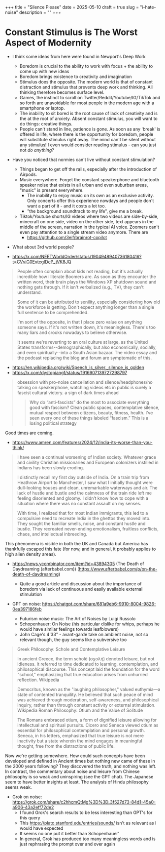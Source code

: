 +++
title = "Silence Please"
date = 2025-05-10
draft = true
slug = "i-hate-noise"
description = ""
+++

# Constant Stimulus is The Worst Aspect of Modernity

- I think some ideas from here were found in Newport's Deep Work
  - Boredom is crucial to the ability to work with focus + the ability to come up with new ideas
  - Boredom brings existence to creativity and imagination
  - Stimulus does the opposite. The modern world is that of constant distraction and stimulus that prevents deep work and thinking. All thinking therefore becomes surface level.
  - Games, the instinct to scroll on Twitter/Reddit/Youtube/IG/TikTok and so forth are unavoidable for most people in the modern age with a smartphone or laptop.
  - The inability to sit bored is the root cause of lack of creativity and is the at the root of anxiety. Absent constant stimulus, you will want to do things: creative things.
  - People can't stand in line, patience is gone. As soon as any 'break' is offered in life, where there is the opportunity for boredom, people will substitute stimulus right away. The mind can't be silent without any stimulus! I even would consider reading stimulus - can you just not *do anything*?
- Have you noticed that normies can't live without constant stimulation?
  - Things began to get off the rails, especially after the introduction of Airpods.
  - Music everywhere. Forget the constant speakerphone and bluetooth speaker noise that exists in all urban and even suburban areas, "music" is present everywhere.
    - The inability to enjoy music on its own as an exclusive activity. Only concerts offer this experience nowdays and people don't want a part of it - and it costs a lot too.
    - "the background soundtrack to my life", give me a break.
  - Tiktok/Youtube shorts/IG videos where two videos are side-by-side, minecraft on one side, video on the other side, text appears in the middle of the screen, narration in the typical AI voice. Zoomers can't even pay attention to a single stream video anymore. There are
    - https://github.com/3eif/brainrot-copilot
- What about 3rd world people?

- https://x.com/NEETWorldOrder/status/1904948940736180416?t=CVviG0EvtcgIDeP_jVK8JQ

> People often complain about kids not reading, but it's actually incredible how illiterate Boomers are. As soon as they encounter the written word, their brain plays the Windows XP shutdown sound and nothing gets through. If it isn't verbalized (e.g., TV), they can't understand.
>
> Some of it can be attributed to senility, especially considering how old the workforce is getting. Don't expect anything longer than a single full sentence to be comprehended.
>
> I'm sort of the opposite, in that I place zero value on anything someone says. If it's not written down, it's meaningless. There's too many liars and crooks nowadays to believe otherwise.
>
> It seems we're reverting to an oral culture at large, as the United States transforms--demographically, but also economically, socially, and even spiritually--into a South Asian bazaar. The video essay and the podcast replacing the blog and forum are symptomatic of this.

- https://en.wikipedia.org/wiki/Speech_is_silver,_silence_is_golden
- https://x.com/dystopiangf/status/1916907139727298797

> obsession with pro-noise cancellation and silence/headphones/no talking on speakerphone, watching videos etc in public is surely a fascist cultural victory. a sign of dark times ahead
>
> > Why do “anti-fascists” do the most to associate everything good with fascism? Clean public spaces, contemplative silence, mutual respect between citizens, beauty, fitness, health. I’ve seen every one of these things labeled “fascism.” This is a losing political strategy

Good times are coming.

- https://www.amren.com/features/2024/12/india-its-worse-than-you-think/

> I have seen a continual worsening of Indian society. Whatever grace and civility Christian missionaries and European colonizers instilled in Indians has been slowly eroding.
>
> I distinctly recall my first day outside of India. On a train trip from Heathrow Airport to Manchester, I saw what I initially thought were dull-looking houses and clean, unremarkable waterways and air. The lack of hustle and bustle and the calmness of the train ride left me feeling disoriented and gloomy. I didn’t know how to cope with a situation where there was no constant assault on my senses.
>
> With time, I realized that for most Indian immigrants, this led to a compulsive need to recreate India in the ghettos they moved into. They sought the familiar smells, noise, and constant hustle and bustle. They recreated never-ending emotionalism, fruitless conflicts, chaos, and intellectual inbreeding.

This phenomena is visible in both the UK and Canada but America has thankfully escaped this fate (for now, and in general, it probably applies to high alien density areas).

- https://news.ycombinator.com/item?id=43894305 (The Death of Daydreaming (afterbabel.com)) (https://www.afterbabel.com/p/on-the-death-of-daydreaming)
  - Quite a good article and discussion about the importance of boredom via lack of continuous and easily available external stimulation

- GPT on noise: https://chatgpt.com/share/681a9eb6-9910-8004-9826-0ea397186feb
  - Futurism noise music: The Art of Noises by Luigi Russolo
  - Schopenhauer: On Noise (his particular dislike for whips, perhaps he would have similar feelings towards leafblowers)
  - John Cage's 4'33" - avant-garde take on ambient noise, not so relevant though, the guy seems like a subversive too

> Greek Philosophy: Schole and Contemplative Leisure
>
> In ancient Greece, the term scholē (σχολή) denoted leisure, but not idleness. It referred to time dedicated to learning, contemplation, and philosophical discourse. This concept laid the foundation for the word "school," emphasizing that true education arises from unhurried reflection.
> Wikipedia
>
> Democritus, known as the "laughing philosopher," valued euthymia—a state of contented tranquility. He believed that such peace of mind was achieved through moderation, self-awareness, and philosophical inquiry, rather than through constant activity or external stimulation.
> Wikipedia
> Roman Philosophy: Otium and the Value of Solitude
>
> The Romans embraced otium, a form of dignified leisure allowing for intellectual and spiritual pursuits. Cicero and Seneca viewed otium as essential for philosophical contemplation and personal growth. Seneca, in his letters, emphasized that true leisure is not mere inactivity but a state wherein the mind engages in meaningful thought, free from the distractions of public life.

Now we're getting somewhere. How could such concepts have been developed and defined in Ancient times but nothing new came of these in the 2000 years following? They discovered the truth, and nothing was left.
In contrast, the commentary about noise and leisure from Chinese philosophy is so weak and uninspiring (see the GPT chat). The Japanese seem to have better insights at least. The analysis of Hindu philosophy seems weak.

- Grok on noise: https://grok.com/share/c2hhcmQtMg%3D%3D_3f527d73-84d1-45a0-a906-43a2eff72de2
  - I found Grok's search results to be less interesting than GPT's for this query
  - This https://plato.stanford.edu/entries/sounds/ isn't as relevant as I would have expected
  - It seems no one put it better than Schopenhauer'
  - In general, Grok has produced too many meaningless words and is just rephrasing the prompt over and over again
